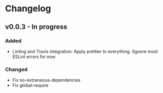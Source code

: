 # Changelog

## v0.0.3 - In progress

### Added

- Linting and Travis integration. Apply prettier to everything. (Ignore most ESLint errors for now

### Changed

- Fix no-extraneous-dependencies
- Fix global-require
